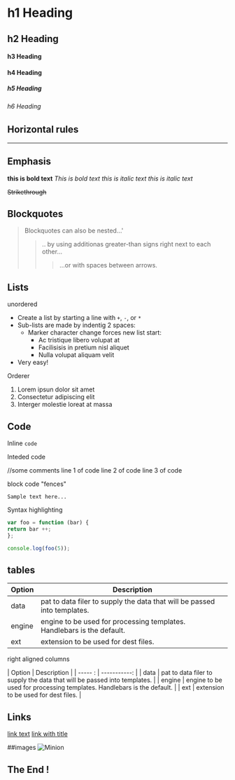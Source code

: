 # h1 Heading
## h2 Heading
#### h3 Heading
#### h4 Heading
##### h5 Heading
###### h6 Heading

## Horizontal rules 
___

## Emphasis

**this is bold text**
_This is bold text_
*this is italic text*
_this is italic text_

~~Strikethrough~~

## Blockquotes

> Blockquotes can also be nested...'
>>.. by using additionas greater-than signs right next to each other...
>>>...or with spaces between arrows.

## Lists

unordered

+ Create a list by starting a line with `+`, `-`, or `*`
+ Sub-lists are made by indentig 2 spaces:
  - Marker character change forces new list start:
      * Ac tristique libero volupat at
      + Facilisisis in pretium nisl aliquet
      + Nulla volupat aliquam velit
+ Very easy!

Orderer

1. Lorem ipsun dolor sit amet
2. Consectetur adipiscing elit
3.  Interger molestie loreat at massa

## Code

Inline `code`

Inteded code

//some comments
line 1 of code
line 2 of code
line 3 of code

block code "fences"

```
Sample text here...
```

Syntax highlighting
```js
var foo = function (bar) {
return bar ++;
};

console.log(foo(5));
```

## tables

| Option | Description |
| -----  | ----------- |
| data   | pat to data filer to supply the data that will be passed into templates. |
| engine | engine to be used for processing templates. Handlebars is the default. |
| ext    | extension to be used for dest files. |

right aligned columns

| Option  | Description |
| ----- : | -----------: |
| data    | pat to data filer to supply the data that will be passed into templates. |
| engine  | engine to be used for processing templates. Handlebars is the default. |
| ext     | extension to be used for dest files. |

## Links

[link text](http://fi.wikipedia.org)
[link with title](http://fi.wikipedia.org/wiki/Kirja/ "Kirja")

##images
![Minion](https://fi.wikipedia.org/wiki/Kirja#/media/Tiedosto:Delphine,_Madame_de_Sta%C3%ABl,_Paris,_1803_04.jpg)

## The End ! 




